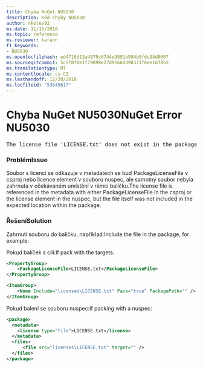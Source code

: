 ```yaml
---
title: Chyba NuGet NU5030
description: Kód chyby NU5030
author: nkolev92
ms.date: 11/15/2018
ms.topic: reference
ms.reviewer: karann
f1_keywords:
- NU5030
ms.openlocfilehash: ed4716d13a4870c6744e9891b994b9fdc94d0007
ms.sourcegitcommit: 5c5f0f0e1f79098e27d9566dd98371f6ee16f8b5
ms.translationtype: MT
ms.contentlocale: cs-CZ
ms.lasthandoff: 12/20/2018
ms.locfileid: "53645617"
---
```

# <a name="nuget-error-nu5030"></a><span data-ttu-id="83cae-103">Chyba NuGet NU5030</span><span class="sxs-lookup"><span data-stu-id="83cae-103">NuGet Error NU5030</span></span>
<pre>The license file 'LICENSE.txt' does not exist in the package.</pre>

### <a name="issue"></a><span data-ttu-id="83cae-104">Problém</span><span class="sxs-lookup"><span data-stu-id="83cae-104">Issue</span></span>

<span data-ttu-id="83cae-105">Soubor s licencí se odkazuje v metadatech se buď PackageLicenseFile v csproj nebo licence element v souboru nuspec, ale samotný soubor nebyla zahrnuta v očekávaném umístění v rámci balíčku.</span><span class="sxs-lookup"><span data-stu-id="83cae-105">The license file is referenced in the metadata with either PackageLicenseFile in the csproj or the license element in the nuspec, but the file itself was not included in the expected location within the package.</span></span>


### <a name="solution"></a><span data-ttu-id="83cae-106">Řešení</span><span class="sxs-lookup"><span data-stu-id="83cae-106">Solution</span></span>

<span data-ttu-id="83cae-107">Zahrnutí souboru do balíčku, například:</span><span class="sxs-lookup"><span data-stu-id="83cae-107">Include the file in the package, for example:</span></span>

<span data-ttu-id="83cae-108">Pokud balíček s cíli:</span><span class="sxs-lookup"><span data-stu-id="83cae-108">If pack with the targets:</span></span>
```xml
<PropertyGroup>
    <PackageLicenseFile>LICENSE.txt</PackageLicenseFile>
</PropertyGroup>

<ItemGroup>
    <None Include="licenses\LICENSE.txt" Pack="true" PackagePath="" />
</ItemGroup>
```

<span data-ttu-id="83cae-109">Pokud balení se souboru nuspec:</span><span class="sxs-lookup"><span data-stu-id="83cae-109">If packing with a nuspec:</span></span>
```xml
<package>
  <metadata>
    <license type="file">LICENSE.txt</license>
  </metadata>
  <files>
      <file src="licenses\LICENSE.txt" target="" />
  </files>
</package>
```
